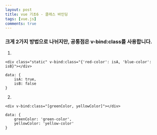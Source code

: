```yaml
---
layout: post
title: vue 기초6 - 클래스 바인딩
tags: [vue.js]
comments: true
---
```


<h3>
  크게 2가지 방법으로 나뉘지만, 공통점은 v-bind:class를 사용합니다.
</h3>



1.

```
<div class="static" v-bind:class="{'red-color': isA, 'blue-color': isB}"></div>
```

```
data: {
	isA: true,
	isB: false
}
```

2.

```
<div v-bind:class="[greenColor, yellowColor]"></div>
```

```
data: {
	greenColor: 'green-color',
	yellowColor: 'yellow-color'
}
```